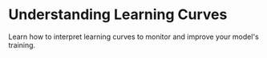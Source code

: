 # Understanding Learning Curves

Learn how to interpret learning curves to monitor and improve your model's training.
